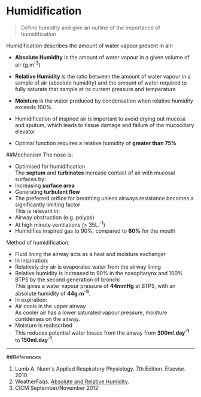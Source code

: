 # Humidification
> Define humidity and give an outline of the importance of humidification

Humidification describes the amount of water vapour present in air:
* **Absolute Humidity** is the amount of water vapour in a given volume of air (g.m<sup>-3</sup>)
* **Relative Humidity** is the ratio between the amount of water vapour in a sample of air (absolute humidity) and the amount of water required to fully saturate that sample at its current pressure and temperature


* **Moisture** is the water produced by condensation when relative humidity exceeds 100%.


* Humidification of inspired air is important to avoid drying out mucosa and sputum, which leads to tissue damage and failure of the mucociliary elevator
* Optimal function requires a relative humidity of **greater than 75%**

##Mechanism
The nose is:
* Optimised for humidification  
The **septum** and **turbinates** increase contact of air with mucosal surfaces by:
 * Increasing **surface area**
 * Generating **turbulent flow**
* The preferred orifice for breathing unless airways resistance becomes a significantly limiting factor  
This is relevant in:
 * Airway obstruction (e.g. polyps)
 * At high minute ventilations (> 35L.<sup>-1</sup>)
* Humidifies inspired gas to 90%, compared to **60%** for the mouth

Method of humidification:
* Fluid lining the airway acts as a heat and moisture exchanger
* In inspiration:
 * Relatively dry air is evaporates water from the airway lining
 * Relative humidity is increased to 90% in the nasopharynx and 100% BTPS by the second generation of bronchi  
 This gives a water vapour pressure of **44mmHg** at BTPS, with an absolute humidity of **44g.m<sup>-3</sup>**.
* In expiration:
 * Air cools in the upper airway  
 As cooler air has a lower saturated vapour pressure, moisture contdenses on the airway.
 * Moisture is reabsorbed  
 This reduces potential water losses from the airway from **300ml.day<sup>-1</sup>** to **150ml.day<sup>-1</sup>**.


---
##References
1. Lumb A. Nunn's Applied Respiratory Physiology. 7th Edition. Elsevier. 2010.
2. WeatherFaqs. [Absolute and Relative Humidity](http://weatherfaqs.org.uk/node/29).
3. CICM September/November 2012